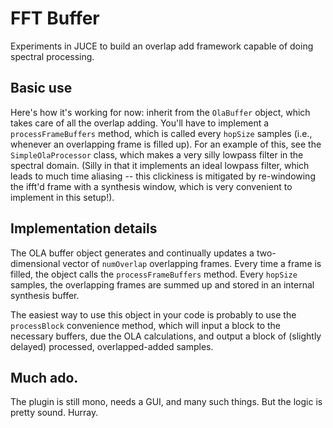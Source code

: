 # FFT Buffer

Experiments in JUCE to build an overlap add framework capable of doing spectral processing. 

## Basic use

Here's how it's working for now: inherit from the `OlaBuffer` object, which takes care of all the overlap adding. You'll have to implement a `processFrameBuffers` method, which is called every `hopSize` samples (i.e., whenever an overlapping frame is filled up). For an example of this, see the `SimpleOlaProcessor` class, which makes a very silly lowpass filter in the spectral domain. (Silly in that it implements an ideal lowpass filter, which leads to much time aliasing -- this clickiness is mitigated by re-windowing the ifft'd frame with a synthesis window, which is very convenient to implement in this setup!).

## Implementation details

The OLA buffer object generates and continually updates a two-dimensional vector of `numOverlap` overlapping frames. Every time a frame is filled, the object calls the `processFrameBuffers` method. Every `hopSize` samples, the overlapping frames are summed up and stored in an internal synthesis buffer.

The easiest way to use this object in your code is probably to use the `processBlock` convenience method, which will input a block to the necessary buffers, due the OLA calculations, and output a block of (slightly delayed) processed, overlapped-added samples.

## Much ado.

The plugin is still mono, needs a GUI, and many such things. But the logic is pretty sound. Hurray.
